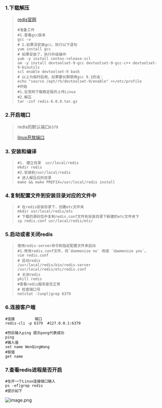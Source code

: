 ### 1.下载解压

> [redis官网](https://redis.io/)
>
> ```shell
> #准备工作
> #1.查看gcc版本
> gcc -v
> # 2.如果没安装gcc，执行以下语句
> yum install gcc
> # 如果安装了，执行升级操作
> yum -y install centos-release-scl
> um -y install devtoolset-9-gcc devtoolset-9-gcc-c++ devtoolset-9-binutils
> scl enable devtoolset-9 bash
> # 以上为临时启用，如果要长期使用gcc 9.1的话：
> echo "source /opt/rh/devtoolset-9/enable" >>/etc/profile
> #开始
> #1.在官网下载稳定版的上传Linux
> #2.解压
> tar -zxf redis-6.0.9.tar.gz
> ```

### 2.开启端口

> redis的默认端口`6379`
>
> [linux开放端口](https://github.com/WenQingWang415/PersonalNotes/blob/embranchment/Linux/Linux%E9%98%B2%E7%81%AB%E5%A2%99%E5%92%8C%E7%AB%AF%E5%8F%A3.md)

### 3. 安装和编译

> ```shell
> #1. 建立目录  usr/local/redis
> mkdir redis
> #2.安装到/usr/local/redis
> # 进入解压后的目录
> make && make PREFIX=/usr/local/redis install
> ```

### 4.复制配置文件到安装目录对应的文件中

> ```shell
> # 在redis安装目录下，创建etc文件夹
> mkdir usr/local/redis/etc
> # 下载的源码包中复制redis.conf文件到安装目录下新建的etc文件夹下
> cp redis.conf usr/local/redis/etc/
> ```

### 5.启动或者关闭redis

> ```shell
> 使用redis-server命令和指定配置文件来启动
> #1.修改redis.conf文件，将`daemonize no` 改成 `daemonize yes`。
> vim redis.conf
> # 启动redis
> /usr/local/redis/bin/redis-server  /usr/local/redis/etc/redis.conf
> # 关闭redis
> pkill redis
> #查看redis服务是否正常
> # 检查端口号
> netstat -tunpl|grep 6379
> ```

### 6.连接客户端

```shell
#连接         端口
redis-cli -p 6379  #127.0.0.1:6379

#然后输入ping 提示pong代表成功
ping
#输入值
set name WenQingWang 
#取值 
get name
```

### 7.查看redis进程是否开启

```shell
#在开一个Linux连接端口输入
ps -ef|grep redis
#提示如下
```

![image.png](https://i.loli.net/2021/01/02/nN2YItOXZySj3bR.png)